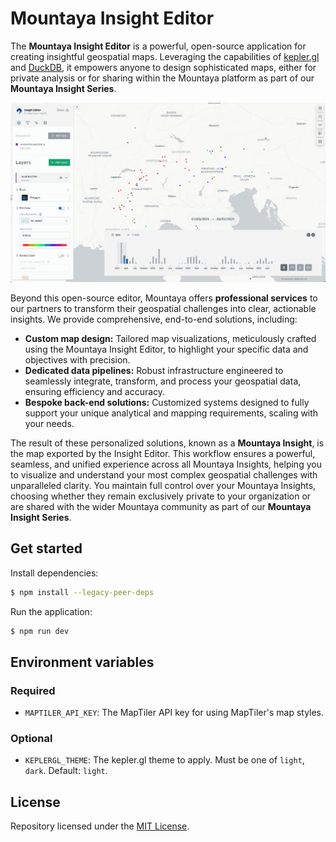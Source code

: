 # Mountaya Insight Editor

The **Mountaya Insight Editor** is a powerful, open-source application for creating
insightful geospatial maps. Leveraging the capabilities of [kepler.gl](https://kepler.gl/)
and [DuckDB](https://duckdb.org/), it empowers anyone to design sophisticated maps,
either for private analysis or for sharing within the Mountaya platform as part
of our **Mountaya Insight Series**.

![Mountaya Insight Editor](./assets/recording.gif)

Beyond this open-source editor, Mountaya offers **professional services** to
our partners to transform their geospatial challenges into clear, actionable
insights. We provide comprehensive, end-to-end solutions, including:

- **Custom map design:** Tailored map visualizations, meticulously crafted using
  the Mountaya Insight Editor, to highlight your specific data and objectives with
  precision.
- **Dedicated data pipelines:** Robust infrastructure engineered to seamlessly
  integrate, transform, and process your geospatial data, ensuring efficiency and
  accuracy.
- **Bespoke back-end solutions:** Customized systems designed to fully support
  your unique analytical and mapping requirements, scaling with your needs.

The result of these personalized solutions, known as a **Mountaya Insight**,
is the map exported by the Insight Editor. This workflow ensures a powerful,
seamless, and unified experience across all Mountaya Insights, helping you to
visualize and understand your most complex geospatial challenges with unparalleled
clarity. You maintain full control over your Mountaya Insights, choosing whether
they remain exclusively private to your organization or are shared with the wider
Mountaya community as part of our **Mountaya Insight Series**.

## Get started

Install dependencies:
```sh
$ npm install --legacy-peer-deps
```

Run the application:
```sh
$ npm run dev
```

## Environment variables

### Required

- `MAPTILER_API_KEY`: The MapTiler API key for using MapTiler's map styles.

### Optional

- `KEPLERGL_THEME`: The kepler.gl theme to apply. Must be one of
  `light`, `dark`. Default: `light`.

## License

Repository licensed under the [MIT License](./LICENSE.md).
